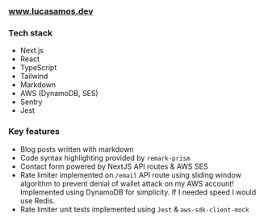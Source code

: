### www.lucasamos.dev

### Tech stack

- Next.js
- React
- TypeScript
- Tailwind
- Markdown
- AWS (DynamoDB, SES)
- Sentry
- Jest

### Key features

- Blog posts written with markdown
- Code syntax highlighting provided by `remark-prism`
- Contact form powered by NextJS API routes & AWS SES
- Rate limiter implemented on `/email` API route using sliding window algorithm to prevent denial of wallet attack on my AWS account! Implemented using DynamoDB for simplicity. If I needed speed I would use Redis.
- Rate limiter unit tests implemented using `Jest` & `aws-sdk-client-mock`

